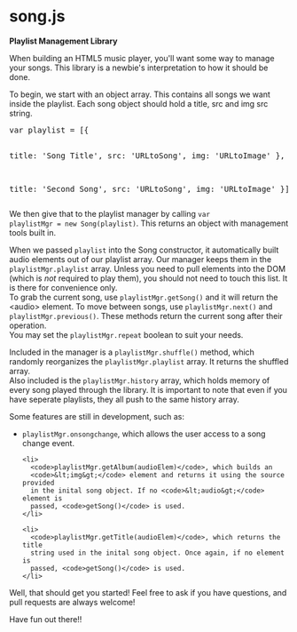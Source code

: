 # song.js
<strong>Playlist Management Library</strong>

<p>
  When building an HTML5 music player, you'll want some way to manage
  your songs.
  This library is a newbie's interpretation to how it should be done.
</p>

<p>
  To begin, we start with an object array. This contains all songs we want
  inside the playlist. Each song object should hold a title, src and img src
  string.
  <pre>var playlist = [{

  title: 'Song Title',
  src: 'URLtoSong',
  img: 'URLtoImage'
}, {

  title: 'Second Song',
  src: 'URLtoSong',
  img: 'URLtoImage'
}];</pre>
  We then give that to the playlist manager by calling
  <code>var playlistMgr = new Song(playlist)</code>. This returns an object
  with management tools built in.
</p>

<p>
  When we passed <code>playlist</code> into the Song constructor, it
  automatically built audio elements out of our playlist array. Our manager
  keeps them in the <code>playlistMgr.playlist</code> array. Unless you need
  to pull elements into the DOM (which is <i>not</i> required to play them),
  you should not need to touch this list. It is there for convenience only.<br>
  To grab the current song, use <code>playlistMgr.getSong()</code> and it will
  return the &lt;audio&gt; element. To move between songs, use
  <code>playlistMgr.next()</code> and <code>playlistMgr.previous()</code>.
  These methods return the current song after their operation.<br>
  You may set the <code>playlistMgr.repeat</code> boolean to suit your needs.
</p>

<p>
  Included in the manager is a <code>playlistMgr.shuffle()</code> method,
  which randomly reorganizes the <code>playlistMgr.playlist</code> array.
  It returns the shuffled array.<br>
  Also included is the <code>playlistMgr.history</code> array, which holds
  memory of every song played through the library. It is important to note
  that even if you have seperate playlists, they all push to the same history
  array.
</p>

<p>
  Some features are still in development, such as:
  <ul>
    <li>
      <code>playlistMgr.onsongchange</code>, which allows the user access to a
      song change event.
    </li>
    
    <li>
      <code>playlistMgr.getAlbum(audioElem)</code>, which builds an 
      <code>&lt;img&gt;</code> element and returns it using the source provided
      in the inital song object. If no <code>&lt;audio&gt;</code> element is
      passed, <code>getSong()</code> is used.
    </li>
    
    <li>
      <code>playlistMgr.getTitle(audioElem)</code>, which returns the title
      string used in the inital song object. Once again, if no element is
      passed, <code>getSong()</code> is used.
    </li>
  </ul>
</p>

<p>
  Well, that should get you started! Feel free to ask if you have questions,
  and pull requests are always welcome!
</p>
<p>Have fun out there!!</p>